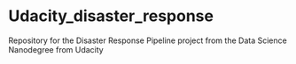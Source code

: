 # Udacity_disaster_response
Repository for the Disaster Response Pipeline project from the Data Science Nanodegree from Udacity
